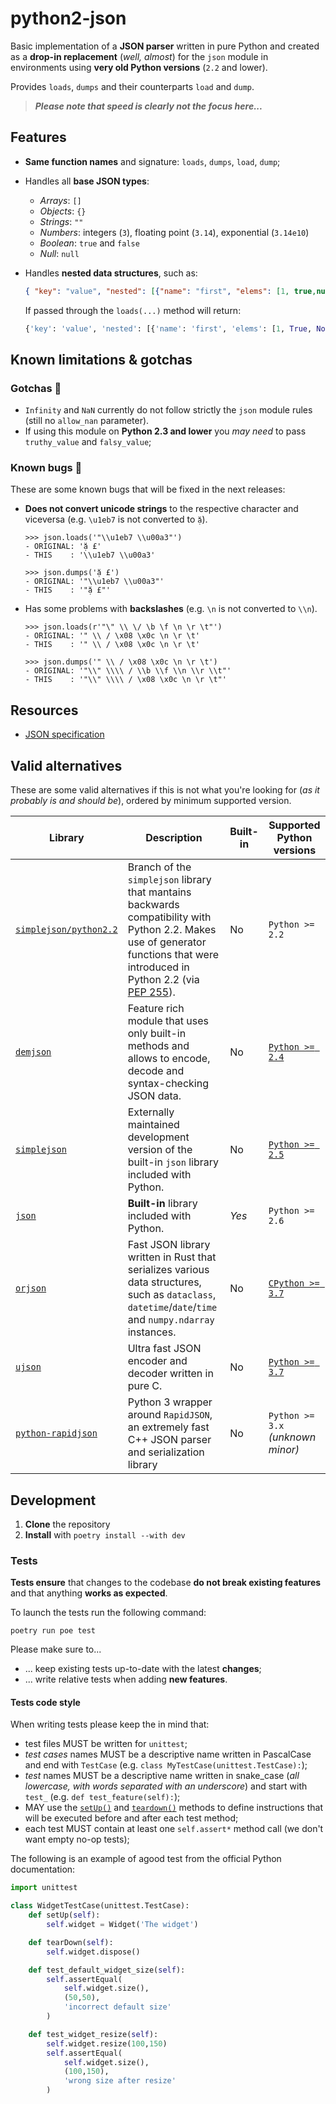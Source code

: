 # python2-json

Basic implementation of a **JSON parser** written in pure Python and created as a **drop-in replacement** (_well, almost_) for the `json` module in environments using **very old Python versions** (`2.2` and lower).

Provides `loads`, `dumps` and their counterparts `load` and `dump`.

> **_Please note that speed is clearly not the focus here..._**

## Features

- **Same function names** and signature: `loads`, `dumps`, `load`, `dump`;
- Handles all **base JSON types**:
  - _Arrays_: `[]`
  - _Objects_: `{}`
  - _Strings_: `""`
  - _Numbers_: integers (`3`), floating point (`3.14`), exponential (`3.14e10`)
  - _Boolean_: `true` and `false`
  - _Null_: `null`
- Handles **nested data structures**, such as:

   ```json
   { "key": "value", "nested": [{"name": "first", "elems": [1, true,null]}] }
   ```

    If passed through the `loads(...)` method will return:

    ```python
    {'key': 'value', 'nested': [{'name': 'first', 'elems': [1, True, None]}]}
    ```

## Known limitations & gotchas

### Gotchas 👀

- `Infinity` and `NaN` currently do not follow strictly the `json` module rules (still no `allow_nan` parameter).
- If using this module on **Python 2.3 and lower** you _may need_ to pass `truthy_value` and `falsy_value`;

### Known bugs 🐛

These are some known bugs that will be fixed in the next releases:

- **Does not convert unicode strings** to the respective character and viceversa (e.g. `\u1eb7` is not converted to `ặ`).

    ```pycon
    >>> json.loads('"\\u1eb7 \\u00a3"')
    - ORIGINAL: 'ặ £'
    - THIS    : '\\u1eb7 \\u00a3'

    >>> json.dumps('ặ £')
    - ORIGINAL: '"\\u1eb7 \\u00a3"'
    - THIS    : '"ặ £"'
    ```

- Has some problems with **backslashes** (e.g. `\n` is not converted to `\\n`).

    ```pycon
    >>> json.loads(r'"\" \\ \/ \b \f \n \r \t"')
    - ORIGINAL: '" \\ / \x08 \x0c \n \r \t'
    - THIS    : '" \\ / \x08 \x0c \n \r \t'

    >>> json.dumps('" \\ / \x08 \x0c \n \r \t')
    - ORIGINAL: '"\\" \\\\ / \\b \\f \\n \\r \\t"'
    - THIS    : '"\\" \\\\ / \x08 \x0c \n \r \t"'
    ```

## Resources

- [JSON specification](https://www.json.org/json-en.html)

## Valid alternatives

These are some valid alternatives if this is not what you're looking for (_as it probably is and should be_), ordered by minimum supported version.

<table>
    <thead>
        <tr>
            <th>Library</th>
            <th>Description</th>
            <th>Built-in</th>
            <th>Supported Python versions</th>
        </tr>
    </thead>
    <tbody>
        <tr>
            <td>
                <code><a href="https://github.com/simplejson/simplejson/tree/python2.2">simplejson/python2.2</a></code>
            </td>
            <td>
                Branch of the <code>simplejson</code> library that mantains backwards compatibility with Python 2.2.
                Makes use of generator functions that were introduced in Python 2.2 (via <a href="https://peps.python.org/pep-0255/">PEP 255</a>).
            </td>
            <td>
                No
            </td>
            <td>
                <code>Python >= 2.2</code>
            </td>
        </tr>
        <tr>
            <td>
                <code><a href="https://github.com/dmeranda/demjson">demjson</a></code>
            </td>
            <td>
                Feature rich module that uses only built-in methods and allows to encode, decode and syntax-checking JSON data.
            </td>
            <td>
                No
            </td>
            <td>
                <a href="https://github.com/dmeranda/demjson/blob/5bc65974e7141746acc88c581f5d2dfb8ea14064/docs/INSTALL.txt#L8-L10"><code>Python >= 2.4</code></a>
            </td>
        </tr>
        <tr>
            <td>
                <code><a href="https://github.com/simplejson/simplejson">simplejson</a></code>
            </td>
            <td>
                Externally maintained development version of the built-in <code>json</code> library included with Python.
            </td>
            <td>
                No
            </td>
            <td>
                <a href="https://github.com/simplejson/simplejson/blob/9559fc756deaf20b6bae961b58c5289d8582c8b7/README.rst?plain=1#L4-L6"><code>Python >= 2.5</code></a>
            </td>
        </tr>
        <tr>
            <td>
                <code><a href="https://docs.python.org/3/library/json.html">json</a></code>
            </td>
            <td>
                <b>Built-in</b> library included with Python.
            </td>
            <td>
                <i>Yes</i>
            </td>
            <td>
                <code>Python >= 2.6</code>
            </td>
        </tr>
        <tr>
            <td>
                <code><a href="https://github.com/ijl/orjson">orjson</a></code>
            </td>
            <td>
                Fast JSON library written in Rust that serializes various data structures, such as <code>dataclass</code>, <code>datetime</code>/<code>date</code>/<code>time</code> and <code>numpy.ndarray</code> instances.
            </td>
            <td>
                No
            </td>
            <td>
                <a href="https://github.com/ijl/orjson/blob/a60506c77e7051774dddd86bb8c12ec4a79223d5/README.md?plain=1#L35"><code>CPython >= 3.7</code></a>
            </td>
        </tr>
        <tr>
            <td>
                <code><a href="https://github.com/ultrajson/ultrajson">ujson</a></code>
            </td>
            <td>
                Ultra fast JSON encoder and decoder written in pure C.
            </td>
            <td>
                No
            </td>
            <td>
                <a href="https://github.com/ultrajson/ultrajson/blob/6035e09077e6bd3e8e3e91162bb1232507967735/README.md?plain=1#L11-L12"><code>Python >= 3.7</code></a>
            </td>
        </tr>
        <tr>
            <td>
                <code><a href="https://github.com/python-rapidjson/python-rapidjson">python-rapidjson</a></code>
            </td>
            <td>
                Python 3 wrapper around <code>RapidJSON</code>, an extremely fast C++ JSON parser and serialization library
            </td>
            <td>
                No
            </td>
            <td>
                <code>Python >= 3.x</code><br><i>(unknown minor)</i>
            </td>
        </tr>
    </tbody>
</table>

## Development

1. **Clone** the repository
2. **Install** with `poetry install --with dev`

### Tests

**Tests ensure** that changes to the codebase **do not break existing features** and that anything **works as expected**.

To launch the tests run the following command:

```shell
poetry run poe test
```

Please make sure to...

- ... keep existing tests up-to-date with the latest **changes**;
- ... write relative tests when adding **new features**.

#### Tests code style

When writing tests please keep the in mind that:

- test files MUST be written for `unittest`;
- _test cases_ names MUST be a descriptive name written in PascalCase and end with `TestCase` (e.g. `class MyTestCase(unittest.TestCase):`);
- _test_ names MUST be a descriptive name written in snake_case (_all lowercase, with words separated with an underscore_) and start with `test_` (e.g. `def test_feature(self):`);
- MAY use the [`setUp()`](https://docs.python.org/3/library/unittest.html#unittest.TestCase.setUp) and [`teardown()`](https://docs.python.org/3/library/unittest.html#unittest.TestCase.tearDown) methods to define instructions that will be executed before and after each test method;
- each test MUST contain at least one `self.assert*` method call (we don't want empty no-op tests);

The following is an example of agood test from the official Python documentation:

```python
import unittest

class WidgetTestCase(unittest.TestCase):
    def setUp(self):
        self.widget = Widget('The widget')

    def tearDown(self):
        self.widget.dispose()

    def test_default_widget_size(self):
        self.assertEqual(
            self.widget.size(),
            (50,50),
            'incorrect default size'
        )

    def test_widget_resize(self):
        self.widget.resize(100,150)
        self.assertEqual(
            self.widget.size(),
            (100,150),
            'wrong size after resize'
        )
```
